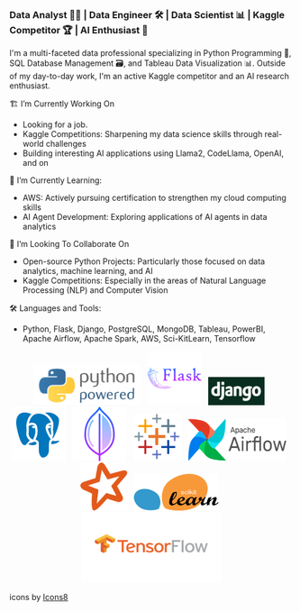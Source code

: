 ### Data Analyst 👨‍💻 | Data Engineer 🛠️ | Data Scientist 📊 | Kaggle Competitor 🏆 | AI Enthusiast 🤖
I'm a multi-faceted data professional specializing in Python Programming 🐍, SQL Database Management 🗃️, and Tableau Data Visualization 📊. Outside of my day-to-day work, I'm an active Kaggle competitor and an AI research enthusiast.

🏗 I’m Currently Working On
- Looking for a job. 
- Kaggle Competitions: Sharpening my data science skills through real-world challenges
- Building interesting AI applications using Llama2, CodeLlama, OpenAI, and on

🌱 I’m Currently Learning:
- AWS: Actively pursuing certification to strengthen my cloud computing skills
- AI Agent Development: Exploring applications of AI agents in data analytics

👯 I’m Looking To Collaborate On
- Open-source Python Projects: Particularly those focused on data analytics, machine learning, and AI
- Kaggle Competitions: Especially in the areas of Natural Language Processing (NLP) and Computer Vision

🛠️ Languages and Tools:
- Python, Flask, Django, PostgreSQL, MongoDB, Tableau, PowerBI, Apache Airflow, Apache Spark, AWS, Sci-KitLearn, Tensorflow 

<div align="center">
  <img src="./assets/python-powered-w-200x80.png" alt="Python" width="190" height="71">&nbsp;&nbsp;
  <img src="./assets/icons8-flask-96.png" alt="Flask">&nbsp;&nbsp;
  <img src="./assets/django.png" alt="Python Django" width="100" height="50">&nbsp;&nbsp;
  <img src="./assets/icons8-postgresql-96.png" alt="Postgres">&nbsp;&nbsp;
  <img src="./assets/icons8-mongo-db-96.png" alt="MongoDB">&nbsp;&nbsp;
  <img src="./assets/icons8-tableau-software-96.png" alt="Tableau" width="85" height="85">&nbsp;&nbsp;
  <img src="./assets/resized_airflow-1.png" alt="Apache Airflow" width="175" height="75">&nbsp;&nbsp;
  <img src="./assets/spark_icon.png" alt="Apache Spark" width="85" height="85">&nbsp;&nbsp;
  <img src="./assets/Scikit_learn.png" alt="Scikit-Learn" width="150" height="65">&nbsp;&nbsp;
  <img src="./assets/tf_icon.png" alt="Tensorflow" width="250" height="125">
</div>




<a target="_blank" href="https://icons8.com/icon/Rc0Xn5AtE8kX/python"></a> icons by <a target="_blank" href="https://icons8.com">Icons8</a>



